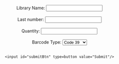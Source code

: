 <script type="text/javascript" src="jquery-3.6.0.min.js"></script>
<script type="text/javascript" src="JsBarcode.all.min.js"></script>

<style>
@media print {
  .no-print {
    display: none !important;
  }
  
  header {
  	display: none !important;
  }
  
  footer {
  	display: none !important;
  }
  
  .markdown-body > h1:first-of-type {
    display: none !important;
  }
  
}

  .inner {
  	width: 0;
  }

  .barcode-label {
    border: 1px solid;
    background: white;
  }
  
  #form {
  	padding-bottom: 24pt;
  }
  
  .barcode-label-name {
  	color: black;
  }
  
  
</style>

<div id="form" class="no-print" align="center">
	Library Name: <input type=text id="name" value=""/><br/><br/>
	Last number: <input type=text id="startingNumber" value=""/><br/><br/>
	Quantity: <input type=text id="barcodeQuantity" value=""/><br/><br/>
	Barcode Type: <select id="barcodeType" name="type">
		<option value='code39'>Code 39</option>
		<option value='code128'>Code 128</option>
		<option value='ean13'>EAN 13</option>
		<option value='upc'>UPC-A</option>
	</select>
	<br/><br/>

	<input id="submitBtn" type=button value="Submit"/>
</div>
<div id="barcodeBox" align="center">

</div>

<script>
    $('#submitBtn').click(function(){
    	var type = $('#barcodeType').val();
    	var initNum = $('#startingNumber').val();
    	var qty = $('#barcodeQuantity').val();
    	var name = $('#name').val();
    	
		$('#barcodeBox').html("");
		
		$('#barcodeBox').append("<input type='button' id='print' value='Print' class='no-print' />");
		$('#barcodeBox').append("<table border=0 align='center' cellspacing='0'>");
		for(let i = 0; i < qty; i++) {
			for(let col = 1; col <= 3; col++) {
				if(col == 1)
					$('#barcodeBox').append("<tr>");
					
				$('#barcodeBox').append(CreateBarcodeLabel(name, type, ++initNum));
				if(col == 3)
					$('#barcodeBox').append("</tr>");
			}
		}
		$('#barcodeBox').append("</table>");
    
    	JsBarcode(".barcode").init();
    });
    
    $('#barcodeBox').on("click", "#print", function(){
		window.print();
		return false;
	});
    
    function CreateBarcodeLabel(name, type, value) {
    	var html = [];
    	html.push(
    	"<td class='barcode-label' align='center'>",
    	"<span class='barcode-label-name'>" + name + "</span>",
    	"<br/>",
    	CreateBarcode(type, value),
		"</td>"); 
		
		return html.join("");
    }
    
    function CreateBarcode(type, value) {
    	var html = [];
    	html.push(
    	"<svg class='barcode'",
  		"jsbarcode-format='" + type + "'",
  		"jsbarcode-value='" + value + "'",
  		"jsbarcode-textmargin='0'",
  		"jsbarcode-height='40'",
  		"jsbarcode-width='2'",
  		//"jsbarcode-fontSize='11'",
  		"jsbarcode-fontoptions='bold'>",
		"</svg>"); 
		
		return html.join("");
    }
    
</script>
